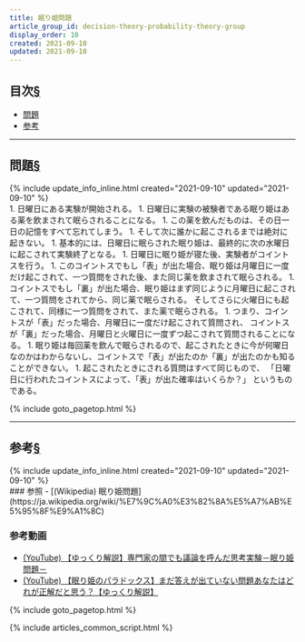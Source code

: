 ```yaml
---
title: 眠り姫問題
article_group_id: decision-theory-probability-theory-group
display_order: 10
created: 2021-09-10
updated: 2021-09-10
---
```


## <a name="index">目次</a><a class="heading-anchor-permalink" href="#目次">§</a>

<ul id="index_ul">
<li><a href="#問題">問題</a></li>
<li><a href="#reference">参考</a></li>
</ul>

* * *
## <a name="問題">問題</a><a class="heading-anchor-permalink" href="#問題">§</a>
<div class="chapter-updated">{% include update_info_inline.html created="2021-09-10" updated="2021-09-10" %}</div>
1. 日曜日にある実験が開始される。
1. 日曜日に実験の被験者である眠り姫はある薬を飲まされて眠らされることになる。
1. この薬を飲んだものは、その日一日の記憶をすべて忘れてしまう。
1. そして次に誰かに起こされるまでは絶対に起きない。
1. 基本的には、日曜日に眠らされた眠り姫は、最終的に次の水曜日に起こされて実験終了となる。
1. 日曜日に眠り姫が寝た後、実験者がコイントスを行う。
1. このコイントスでもし「表」が出た場合、眠り姫は月曜日に一度だけ起こされて、一つ質問をされた後、また同じ薬を飲まされて眠らされる。
1. コイントスでもし「裏」が出た場合、眠り姫はまず同じように月曜日に起こされて、一つ質問をされてから、同じ薬で眠らされる。  
   そしてさらに火曜日にも起こされて、同様に一つ質問をされて、また薬で眠らされる。
1. つまり、コイントスが「表」だった場合、月曜日に一度だけ起こされて質問され、  
   コイントスが「裏」だった場合、月曜日と火曜日に一度ずつ起こされて質問されることになる。
1. 眠り姫は毎回薬を飲んで眠らされるので、起こされたときに今が何曜日なのかはわからないし、コイントスで「表」が出たのか「裏」が出たのかも知ることができない。
1. 起こされたときにされる質問はすべて同じもので、  
   「日曜日に行われたコイントスによって、「表」が出た確率はいくらか？」  
   というものである。

{% include goto_pagetop.html %}

* * *
## <a name="reference">参考</a><a class="heading-anchor-permalink" href="#reference">§</a>
<div class="chapter-updated">{% include update_info_inline.html created="2021-09-10" updated="2021-09-10" %}</div>
### 参照
- [(Wikipedia) 眠り姫問題](https://ja.wikipedia.org/wiki/%E7%9C%A0%E3%82%8A%E5%A7%AB%E5%95%8F%E9%A1%8C)

### 参考動画
- [(YouTube) 【ゆっくり解説】専門家の間でも議論を呼んだ思考実験－眠り姫問題－](https://www.youtube.com/watch?v=AQ2xfhzfqQ4)
- [(YouTube) 【眠り姫のパラドックス】まだ答えが出ていない問題あなたはどれが正解だと思う？【ゆっくり解説】](https://www.youtube.com/watch?v=hiC8Vh7j8rI)

{% include goto_pagetop.html %}

{% include articles_common_script.html %}
